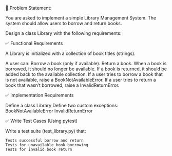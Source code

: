 📝 Problem Statement:

You are asked to implement a simple Library Management System. The system should allow users to borrow and return books.

Design a class Library with the following requirements:

✅ Functional Requirements

A Library is initialized with a collection of book titles (strings).

A user can:
Borrow a book (only if available).
Return a book.
When a book is borrowed, it should no longer be available.
If a book is returned, it should be added back to the available collection.
If a user tries to borrow a book that is not available, raise a BookNotAvailableError.
If a user tries to return a book that wasn’t borrowed, raise a InvalidReturnError.

✅ Implementation Requirements

Define a class Library
Define two custom exceptions:
BookNotAvailableError
InvalidReturnError

✅ Write Test Cases (Using pytest)

Write a test suite (test_library.py) that:

    Tests successful borrow and return
    Tests for unavailable book borrowing
    Tests for invalid book return